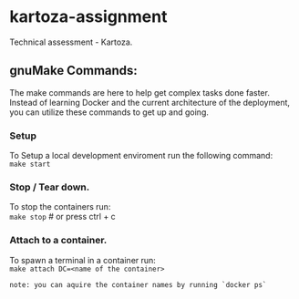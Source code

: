 # kartoza-assignment
Technical assessment - Kartoza.


## gnuMake Commands:
The make commands are here to help get complex tasks done faster.
Instead of learning Docker and the current architecture of the deployment, you
can utilize these commands to get up and going.

### Setup
To Setup a local development enviroment run the following command: <br />
    `make start`
### Stop / Tear down.
To stop the containers run: <br />
    `make stop` # or press ctrl + c

### Attach to a container.
To spawn a terminal in a container run: <br />
    `make attach DC=<name of the container>`

    note: you can aquire the container names by running `docker ps`
